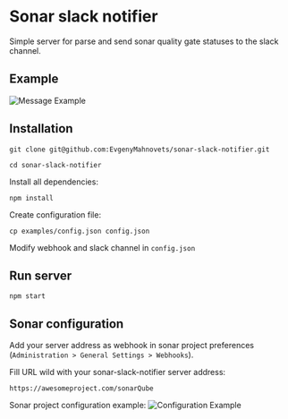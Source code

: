 # Sonar slack notifier

Simple server for parse and send sonar quality gate statuses to the slack channel.

## Example

![Message Example](https://i.imgur.com/GWmxe7I.png)

## Installation

```
git clone git@github.com:EvgenyMahnovets/sonar-slack-notifier.git
```
```
cd sonar-slack-notifier
```

Install all dependencies:

```
npm install
```

Create configuration file:

```
cp examples/config.json config.json
```

Modify webhook and slack channel in `config.json`

## Run server

```
npm start
```

## Sonar configuration

Add your server address as webhook in sonar project preferences (`Administration > General Settings > Webhooks`).

Fill URL wild with your sonar-slack-notifier server address:

```
https://awesomeproject.com/sonarQube
```

Sonar project configuration example:
![Configuration Example](https://i.imgur.com/5QpY26O.png)